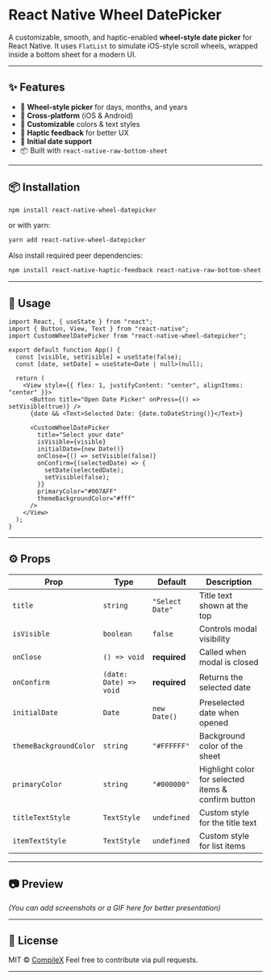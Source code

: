 # React Native Wheel DatePicker

A customizable, smooth, and haptic-enabled **wheel-style date picker** for React Native.
It uses `FlatList` to simulate iOS-style scroll wheels, wrapped inside a bottom sheet for a modern UI.

---

## ✨ Features

- 🎡 **Wheel-style picker** for days, months, and years
- 📱 **Cross-platform** (iOS & Android)
- 🎨 **Customizable** colors & text styles
- 📳 **Haptic feedback** for better UX
- 📅 **Initial date support**
- 📦 Built with `react-native-raw-bottom-sheet`

---

## 📦 Installation

```sh
npm install react-native-wheel-datepicker
```

or with yarn:

```sh
yarn add react-native-wheel-datepicker
```

Also install required peer dependencies:

```sh
npm install react-native-haptic-feedback react-native-raw-bottom-sheet
```

---

## 🚀 Usage

```tsx
import React, { useState } from "react";
import { Button, View, Text } from "react-native";
import CustomWheelDatePicker from "react-native-wheel-datepicker";

export default function App() {
  const [visible, setVisible] = useState(false);
  const [date, setDate] = useState<Date | null>(null);

  return (
    <View style={{ flex: 1, justifyContent: "center", alignItems: "center" }}>
      <Button title="Open Date Picker" onPress={() => setVisible(true)} />
      {date && <Text>Selected Date: {date.toDateString()}</Text>}

      <CustomWheelDatePicker
        title="Select your date"
        isVisible={visible}
        initialDate={new Date()}
        onClose={() => setVisible(false)}
        onConfirm={(selectedDate) => {
          setDate(selectedDate);
          setVisible(false);
        }}
        primaryColor="#007AFF"
        themeBackgroundColor="#fff"
      />
    </View>
  );
}
```

---

## ⚙️ Props

| Prop                   | Type                   | Default         | Description                                         |
| ---------------------- | ---------------------- | --------------- | --------------------------------------------------- |
| `title`                | `string`               | `"Select Date"` | Title text shown at the top                         |
| `isVisible`            | `boolean`              | `false`         | Controls modal visibility                           |
| `onClose`              | `() => void`           | **required**    | Called when modal is closed                         |
| `onConfirm`            | `(date: Date) => void` | **required**    | Returns the selected date                           |
| `initialDate`          | `Date`                 | `new Date()`    | Preselected date when opened                        |
| `themeBackgroundColor` | `string`               | `"#FFFFFF"`     | Background color of the sheet                       |
| `primaryColor`         | `string`               | `"#000000"`     | Highlight color for selected items & confirm button |
| `titleTextStyle`       | `TextStyle`            | `undefined`     | Custom style for the title text                     |
| `itemTextStyle`        | `TextStyle`            | `undefined`     | Custom style for list items                         |

---

## 📷 Preview

_(You can add screenshots or a GIF here for better presentation)_

---

## 📝 License

MIT © [CompileX](https://github.com/dhyey0101)
Feel free to contribute via pull requests.

---
